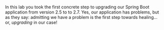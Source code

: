 In this lab you took the first concrete step to upgrading our Spring Boot application from version 2.5 to to 2.7. Yes, our application has problems, but as they say: admitting we have a problem is the first step towards healing... or, _upgrading_ in our case!
